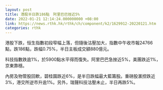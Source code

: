 ```yaml
---
layout: post
title: 港股半日跌186點　阿里巴巴挫近5%
date: 2022-01-21 12:14:24.000000000 +08:00
link: https://news.rthk.hk/rthk/ch/component/k2/1629912-20220121.htm
categories: rthk
---
```


港股下跌，恒生指數初段窄幅上落，但隨後沽壓加大，指數中午收市報24766點，跌186點，跌幅0.75%，半日主板成交額880億元。

科技指數跌逾1%，於5900點水平得而復失。阿里巴巴急挫近5%，美團跌近1%，京東靠穩。

內房及物管股回軟，碧桂園跌近6%，是半日跌幅最大藍籌股。重磅股滙控跌近3%，港交所逆市升逾1%。另外，瑞聲科技沽壓未止，半日再跌5%。
